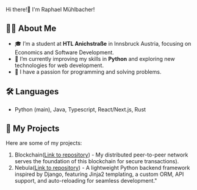  Hi there!👋 I'm Raphael Mühlbacher!

## 🙋‍♂️ About Me
- 🎓 I’m a student at **HTL Anichstraße** in Innsbruck Austria, focusing on Economics and Software Development.
- 🌱 I’m currently improving my skills in **Python** and exploring new technologies for web development.
- 🔭 I have a passion for programming and solving problems.


## 🛠️ Languages
- Python (main), Java, Typescript, React/Next.js, Rust

## 🚀 My Projects
Here are some of my projects:
1. Blockchain([Link to repository](https://github.com/RaphiMuehlbacher/blockchain)) - My distributed peer-to-peer network serves the foundation of this blockchain for secure transactions).
2. Nebula([Link to repository](https://github.com/RaphiMuehlbacher/nebula)) - A lightweight Python backend framework inspired by Django, featuring Jinja2 templating, a custom ORM, API support, and auto-reloading for seamless development."
